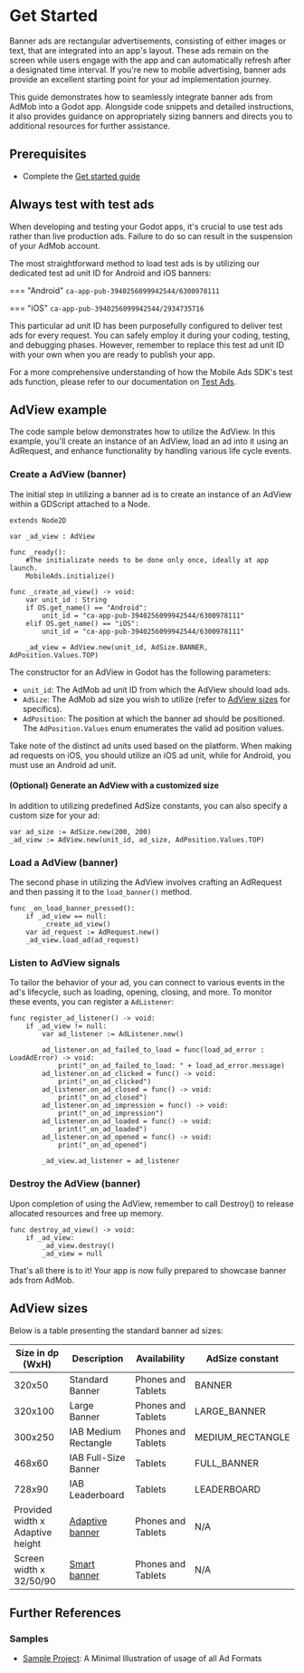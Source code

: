 # Get Started
Banner ads are rectangular advertisements, consisting of either images or text, that are integrated into an app's layout. These ads remain on the screen while users engage with the app and can automatically refresh after a designated time interval. If you're new to mobile advertising, banner ads provide an excellent starting point for your ad implementation journey.

This guide demonstrates how to seamlessly integrate banner ads from AdMob into a Godot app. Alongside code snippets and detailed instructions, it also provides guidance on appropriately sizing banners and directs you to additional resources for further assistance.

## Prerequisites
- Complete the [Get started guide](../../README.md)

## Always test with test ads

When developing and testing your Godot apps, it's crucial to use test ads rather than live production ads. Failure to do so can result in the suspension of your AdMob account.

The most straightforward method to load test ads is by utilizing our dedicated test ad unit ID for Android and iOS banners:

=== "Android"
    ```
    ca-app-pub-3940256099942544/6300978111
    ```

=== "iOS"
    ```
    ca-app-pub-3940256099942544/2934735716
    ```

This particular ad unit ID has been purposefully configured to deliver test ads for every request. You can safely employ it during your coding, testing, and debugging phases. However, remember to replace this test ad unit ID with your own when you are ready to publish your app.

For a more comprehensive understanding of how the Mobile Ads SDK's test ads function, please refer to our documentation on [Test Ads](../../enable_test_ads.md).

## AdView example

The code sample below demonstrates how to utilize the AdView. In this example, you'll create an instance of an AdView, load an ad into it using an AdRequest, and enhance functionality by handling various life cycle events.


### Create a AdView (banner)
The initial step in utilizing a banner ad is to create an instance of an AdView within a GDScript attached to a Node.

```gdscript linenums="1" hl_lines="16"
extends Node2D

var _ad_view : AdView

func _ready():
	#The initializate needs to be done only once, ideally at app launch.
	MobileAds.initialize()

func _create_ad_view() -> void:
	var unit_id : String
	if OS.get_name() == "Android":
		unit_id = "ca-app-pub-3940256099942544/6300978111"
	elif OS.get_name() == "iOS":
		unit_id = "ca-app-pub-3940256099942544/6300978111"

	_ad_view = AdView.new(unit_id, AdSize.BANNER, AdPosition.Values.TOP)
```

The constructor for an AdView in Godot has the following parameters:

- `unit_id`: The AdMob ad unit ID from which the AdView should load ads.
- `AdSize`: The AdMob ad size you wish to utilize (refer to [AdView sizes](#adview-sizes) for specifics).
- `AdPosition`: The position at which the banner ad should be positioned. The `AdPosition.Values` enum enumerates the valid ad position values.

Take note of the distinct ad units used based on the platform. When making ad requests on iOS, you should utilize an iOS ad unit, while for Android, you must use an Android ad unit.

#### (Optional) Generate an AdView with a customized size
In addition to utilizing predefined AdSize constants, you can also specify a custom size for your ad:

```gdscript linenums="1"
var ad_size := AdSize.new(200, 200)
_ad_view := AdView.new(unit_id, ad_size, AdPosition.Values.TOP)
```

### Load a AdView (banner)
The second phase in utilizing the AdView involves crafting an AdRequest and then passing it to the `load_banner()` method.

```gdscript linenums="1" hl_lines="4 5"
func _on_load_banner_pressed():
	if _ad_view == null:
		_create_ad_view()
	var ad_request := AdRequest.new()
	_ad_view.load_ad(ad_request)
```


### Listen to AdView signals
To tailor the behavior of your ad, you can connect to various events in the ad's lifecycle, such as loading, opening, closing, and more. To monitor these events, you can register a `AdListener`:

```gdscript linenums="1" hl_lines="3 18"
func register_ad_listener() -> void:
	if _ad_view != null:
		var ad_listener := AdListener.new()
		
		ad_listener.on_ad_failed_to_load = func(load_ad_error : LoadAdError) -> void:
			print("_on_ad_failed_to_load: " + load_ad_error.message)
		ad_listener.on_ad_clicked = func() -> void:
			print("_on_ad_clicked")
		ad_listener.on_ad_closed = func() -> void:
			print("_on_ad_closed")
		ad_listener.on_ad_impression = func() -> void:
			print("_on_ad_impression")
		ad_listener.on_ad_loaded = func() -> void:
			print("_on_ad_loaded")
		ad_listener.on_ad_opened = func() -> void:
			print("_on_ad_opened")
			
		_ad_view.ad_listener = ad_listener
```

### Destroy the AdView (banner)
Upon completion of using the AdView, remember to call Destroy() to release allocated resources and free up memory.

```gdscript linenums="1" hl_lines="3"
func destroy_ad_view() -> void:
	if _ad_view:
		_ad_view.destroy()
		_ad_view = null
```

That's all there is to it! Your app is now fully prepared to showcase banner ads from AdMob.

## AdView sizes

Below is a table presenting the standard banner ad sizes:


| Size in dp (WxH)                 | Description          | Availability       | AdSize constant  |
|----------------------------------|----------------------|--------------------|------------------|
| 320x50                           | Standard Banner      | Phones and Tablets | BANNER           |
| 320x100                          | Large Banner         | Phones and Tablets | LARGE_BANNER     |
| 300x250                          | IAB Medium Rectangle | Phones and Tablets | MEDIUM_RECTANGLE |
| 468x60                           | IAB Full-Size Banner | Tablets            | FULL_BANNER      |
| 728x90                           | IAB Leaderboard      | Tablets            | LEADERBOARD      |
| Provided width x Adaptive height | [Adaptive banner]()  | Phones and Tablets | N/A              |
| Screen width x 32/50/90          | [Smart banner]()     | Phones and Tablets | N/A              |

## Further References

### Samples
- [Sample Project](https://github.com/Poing-Studios/godot-admob-plugin/tree/master/addons/admob/sample): A Minimal Illustration of usage of all Ad Formats


